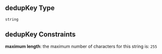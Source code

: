 ## dedupKey Type

`string`

## dedupKey Constraints

**maximum length**: the maximum number of characters for this string is: `255`
